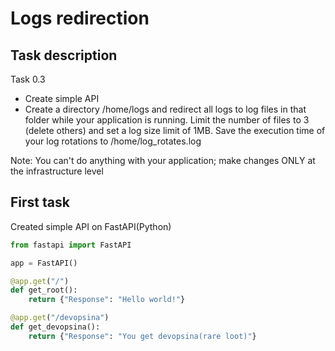 # Logs redirection

## Task description

Task 0.3

- Create simple API
- Create a directory /home/logs and redirect all logs to log files in that folder while your application is running. Limit the number of files to 3 (delete others) and set a log size limit of 1MB. Save the execution time of your log rotations to /home/log_rotates.log

Note: You can't do anything with your application; make changes ONLY at the infrastructure level

## First task

Created simple API on FastAPI(Python)

```Python
from fastapi import FastAPI

app = FastAPI()

@app.get("/")
def get_root():
    return {"Response": "Hello world!"}

@app.get("/devopsina")
def get_devopsina():
    return {"Response": "You get devopsina(rare loot)"}
```
